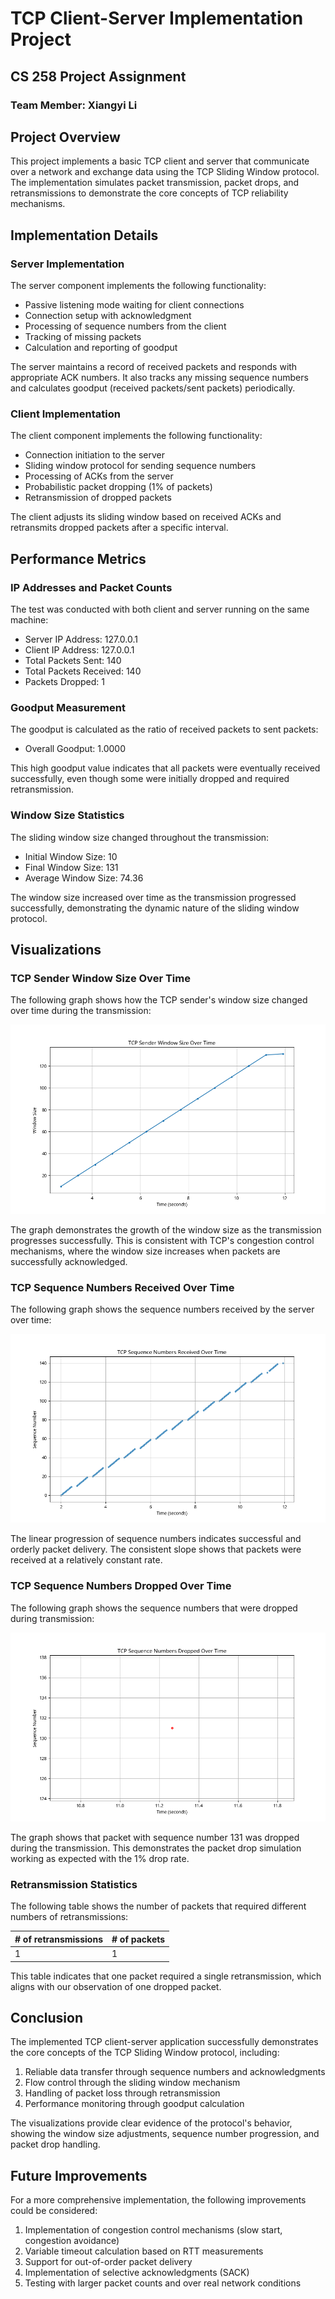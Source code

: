 # TCP Client-Server Implementation Project
## CS 258 Project Assignment
### Team Member: Xiangyi Li

## Project Overview

This project implements a basic TCP client and server that communicate over a network and exchange data using the TCP Sliding Window protocol. The implementation simulates packet transmission, packet drops, and retransmissions to demonstrate the core concepts of TCP reliability mechanisms.

## Implementation Details

### Server Implementation

The server component implements the following functionality:
- Passive listening mode waiting for client connections
- Connection setup with acknowledgment
- Processing of sequence numbers from the client
- Tracking of missing packets
- Calculation and reporting of goodput

The server maintains a record of received packets and responds with appropriate ACK numbers. It also tracks any missing sequence numbers and calculates goodput (received packets/sent packets) periodically.

### Client Implementation

The client component implements the following functionality:
- Connection initiation to the server
- Sliding window protocol for sending sequence numbers
- Processing of ACKs from the server
- Probabilistic packet dropping (1% of packets)
- Retransmission of dropped packets

The client adjusts its sliding window based on received ACKs and retransmits dropped packets after a specific interval.

## Performance Metrics

### IP Addresses and Packet Counts

The test was conducted with both client and server running on the same machine:

- Server IP Address: 127.0.0.1
- Client IP Address: 127.0.0.1
- Total Packets Sent: 140
- Total Packets Received: 140
- Packets Dropped: 1

### Goodput Measurement

The goodput is calculated as the ratio of received packets to sent packets:

- Overall Goodput: 1.0000

This high goodput value indicates that all packets were eventually received successfully, even though some were initially dropped and required retransmission.

### Window Size Statistics

The sliding window size changed throughout the transmission:

- Initial Window Size: 10
- Final Window Size: 131
- Average Window Size: 74.36

The window size increased over time as the transmission progressed successfully, demonstrating the dynamic nature of the sliding window protocol.

## Visualizations

### TCP Sender Window Size Over Time

The following graph shows how the TCP sender's window size changed over time during the transmission:

![TCP Sender Window Size Over Time](graphs/sender_window_size.png)

The graph demonstrates the growth of the window size as the transmission progresses successfully. This is consistent with TCP's congestion control mechanisms, where the window size increases when packets are successfully acknowledged.

### TCP Sequence Numbers Received Over Time

The following graph shows the sequence numbers received by the server over time:

![TCP Sequence Numbers Received Over Time](graphs/sequence_numbers_received.png)

The linear progression of sequence numbers indicates successful and orderly packet delivery. The consistent slope shows that packets were received at a relatively constant rate.

### TCP Sequence Numbers Dropped Over Time

The following graph shows the sequence numbers that were dropped during transmission:

![TCP Sequence Numbers Dropped Over Time](graphs/sequence_numbers_dropped.png)

The graph shows that packet with sequence number 131 was dropped during the transmission. This demonstrates the packet drop simulation working as expected with the 1% drop rate.

### Retransmission Statistics

The following table shows the number of packets that required different numbers of retransmissions:

| # of retransmissions | # of packets |
|----------------------|--------------|
| 1                    | 1            |

This table indicates that one packet required a single retransmission, which aligns with our observation of one dropped packet.

## Conclusion

The implemented TCP client-server application successfully demonstrates the core concepts of the TCP Sliding Window protocol, including:

1. Reliable data transfer through sequence numbers and acknowledgments
2. Flow control through the sliding window mechanism
3. Handling of packet loss through retransmission
4. Performance monitoring through goodput calculation

The visualizations provide clear evidence of the protocol's behavior, showing the window size adjustments, sequence number progression, and packet drop handling.

## Future Improvements

For a more comprehensive implementation, the following improvements could be considered:

1. Implementation of congestion control mechanisms (slow start, congestion avoidance)
2. Variable timeout calculation based on RTT measurements
3. Support for out-of-order packet delivery
4. Implementation of selective acknowledgments (SACK)
5. Testing with larger packet counts and over real network conditions
